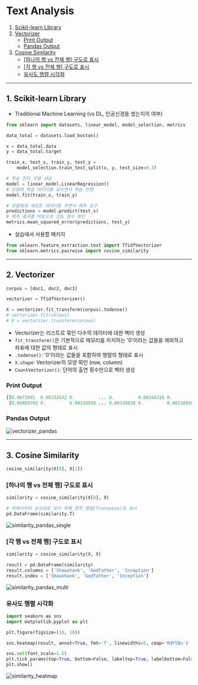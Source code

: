 # Text Analysis
  1. [Scikit-learn Library](#1-scikit-learn-library)
  2. [Vectorizer](#2-vectorizer)
     + [Print Output](#print-output)
     + [Pandas Output](#pandas-output)
  3. [Cosine Similarity](#3-cosine-similarity)
     + [[하나의 행 vs 전체 행] 구도로 표시](#하나의-행-vs-전체-행-구도로-표시)
     + [[각 행 vs 전체 행] 구도로 표시](#각-행-vs-전체-행-구도로-표시)
     + [유사도 행렬 시각화](#유사도-행렬-시각화)

---

## 1. Scikit-learn Library
- Traditional Machine Learning (vs DL, 인공신경을 썼는지의 여부)

```python
from sklearn import datasets, linear_model, model_selection, metrics

data_total = datasets.load_boston()

x = data_total.data
y = data_total.target

train_x, test_x, train_y, test_y =
    model_selection.train_test_split(x, y, test_size=0.3)

# 학습 전의 모델 생성
model = linear_model.LinearRegression()
# 모델에 학습 데이터를 넣으면서 학습 진행
model.fit(train_x, train_y)

# 모델에게 새로운 데이터를 주면서 예측 요구
predictions = model.predict(test_x)
# 예측 결과를 바탕으로 성능 점수 확인
metrics.mean_squared_error(predictions, test_y)
```
- 실습에서 사용할 패키지
```python
from sklearn.feature_extraction.text import TfidfVectorizer
from sklearn.metrics.pairwise import cosine_similarity
```

---

## 2. Vectorizer
```python
corpus = [doc1, doc2, doc3]

vectorizer = TfidfVectorizer()

X = vectorizer.fit_transform(corpus).todense()
# vertorizer.fit(corpus)
# X = vectorizer.trasnform(corpus)
```
- Vectorizer는 리스트로 묶인 다수의 데이터에 대한 벡터 생성
- `fit_transform()`은 기본적으로 메모리를 차지하는 '0'이라는 값들을 제외하고   
  좌표에 대한 값의 형태로 표시
- `.todense()`: '0'이라는 값들을 포함하여 행렬의 형태로 표시
- `X.shape`: Vectorizer의 모양 확인 (row, column)
- `CountVectorizer()`: 단어의 출연 횟수만으로 벡터 생성

### Print Output
```python
[[0.0071001  0.00332632 0.         ... 0.         0.00166316 0.        ]
 [0.00889703 0.         0.00138938 ... 0.00138938 0.         0.00138938]]
```

### Pandas Output

![vectorizer_pandas](https://img1.daumcdn.net/thumb/R1280x0/?scode=mtistory2&fname=https%3A%2F%2Fblog.kakaocdn.net%2Fdn%2FHHRn4%2FbtrxkfjYLSM%2FQwsup9kxFqj9A51wBw0Sbk%2Fimg.png)

---

## 3. Cosine Similarity
```python
cosine_similarity(X[0], X[1])
```

### [하나의 행 vs 전체 행] 구도로 표시
```python
similarity = cosine_similarity(X[0], X)

# 위에서부터 순서대로 보기 위해 전치 행렬(Transpose)로 표시
pd.DataFrame(similarity.T)
```

![similarity_pandas_single](https://img1.daumcdn.net/thumb/R1280x0/?scode=mtistory2&fname=https%3A%2F%2Fblog.kakaocdn.net%2Fdn%2FbaSqD8%2Fbtrxh9LNDQo%2FveZBUqvGlyZ1NYjqYCx0KK%2Fimg.png)

### [각 행 vs 전체 행] 구도로 표시
```python
similarity = cosine_similarity(X, X)

result = pd.DataFrame(similarity)
result.columns = ['Shawshank', 'Godfather', 'Inception']
result.index = ['Shawshank', 'Godfather', 'Inception']
```

![similarity_pandas_multi](https://img1.daumcdn.net/thumb/R1280x0/?scode=mtistory2&fname=https%3A%2F%2Fblog.kakaocdn.net%2Fdn%2F0cp02%2Fbtrxj68nlIE%2Fsc87DCQTs4tzSzsTG559AK%2Fimg.png)

### 유사도 행렬 시각화
```python
import seaborn as sns
import matplotlib.pyplot as plt

plt.figure(figsize=(10, 10))

sns.heatmap(result, annot=True, fmt='f', linewidths=5, cmap='RdYlBu')

sns.set(font_scale=1.5)
plt.tick_params(top=True, bottom=False, labeltop=True, labelbottom=False)
plt.show()
```

![similarity_heatmap](https://img1.daumcdn.net/thumb/R1280x0/?scode=mtistory2&fname=https%3A%2F%2Fblog.kakaocdn.net%2Fdn%2FbYPUtW%2FbtrxivVpEGB%2FCGMcoQ4GwZtvkIMesvxt50%2Fimg.png)